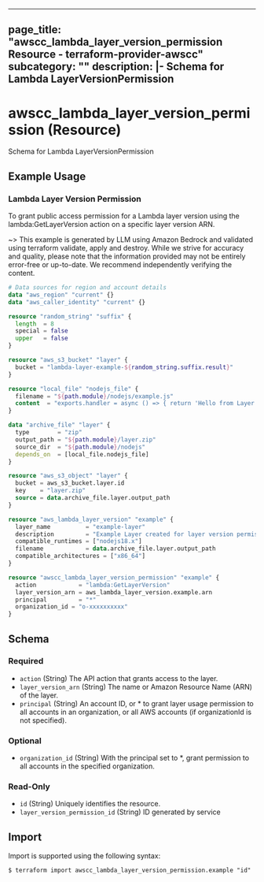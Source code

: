 
---
page_title: "awscc_lambda_layer_version_permission Resource - terraform-provider-awscc"
subcategory: ""
description: |-
  Schema for Lambda LayerVersionPermission
---

# awscc_lambda_layer_version_permission (Resource)

Schema for Lambda LayerVersionPermission

## Example Usage

### Lambda Layer Version Permission

To grant public access permission for a Lambda layer version using the lambda:GetLayerVersion action on a specific layer version ARN.

~> This example is generated by LLM using Amazon Bedrock and validated using terraform validate, apply and destroy. While we strive for accuracy and quality, please note that the information provided may not be entirely error-free or up-to-date. We recommend independently verifying the content.

```terraform
# Data sources for region and account details
data "aws_region" "current" {}
data "aws_caller_identity" "current" {}

resource "random_string" "suffix" {
  length  = 8
  special = false
  upper   = false
}

resource "aws_s3_bucket" "layer" {
  bucket = "lambda-layer-example-${random_string.suffix.result}"
}

resource "local_file" "nodejs_file" {
  filename = "${path.module}/nodejs/example.js"
  content  = "exports.handler = async () => { return 'Hello from Layer!'; };"
}

data "archive_file" "layer" {
  type        = "zip"
  output_path = "${path.module}/layer.zip"
  source_dir  = "${path.module}/nodejs"
  depends_on  = [local_file.nodejs_file]
}

resource "aws_s3_object" "layer" {
  bucket = aws_s3_bucket.layer.id
  key    = "layer.zip"
  source = data.archive_file.layer.output_path
}

resource "aws_lambda_layer_version" "example" {
  layer_name          = "example-layer"
  description         = "Example Layer created for layer version permission test"
  compatible_runtimes = ["nodejs18.x"]
  filename            = data.archive_file.layer.output_path
  compatible_architectures = ["x86_64"]
}

resource "awscc_lambda_layer_version_permission" "example" {
  action            = "lambda:GetLayerVersion"
  layer_version_arn = aws_lambda_layer_version.example.arn
  principal         = "*"
  organization_id = "o-xxxxxxxxxx"
}
```

<!-- schema generated by tfplugindocs -->
## Schema

### Required

- `action` (String) The API action that grants access to the layer.
- `layer_version_arn` (String) The name or Amazon Resource Name (ARN) of the layer.
- `principal` (String) An account ID, or * to grant layer usage permission to all accounts in an organization, or all AWS accounts (if organizationId is not specified).

### Optional

- `organization_id` (String) With the principal set to *, grant permission to all accounts in the specified organization.

### Read-Only

- `id` (String) Uniquely identifies the resource.
- `layer_version_permission_id` (String) ID generated by service

## Import

Import is supported using the following syntax:

```shell
$ terraform import awscc_lambda_layer_version_permission.example "id"
```

